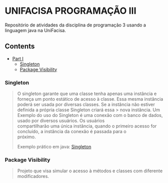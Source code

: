 # UNIFACISA PROGRAMAÇÃO III
Repositório de atividades da disciplina de programação 3 usando a linguagem java na UniFacisa.

## Contents
- [Part I](#facisa-p3)
    - [Singleton](#singleton)
    - [Package Visibility](#package-visibility)
    
### Singleton
  >   O singleton garante que uma classe tenha apenas uma instância e forneça um ponto estático de acesso à classe. Essa mesma 
  > instância poderá ser usada por diversas classes. Se a instância não estiver definida a própria classe Singleton criará essa   > nova instância.
  >   Um Exemplo do uso do Singleton é uma conexão com o banco de dados, usado por diversos usuários. Os usuários   
  > compartilharão uma única instância, quando o primeiro acesso for concluído, a instância da conexão é passada para o  
  > próximo.
  >
  > Exemplo prático em java: [Singleton](https://github.com/YagoMuniz/Facisa-p3/blob/master/Part%20I/SingletonProject/src/Singleton.java)

### Package Visibility
  > Projeto que visa simular o acesso à métodos e classes com diferente modificadores.
